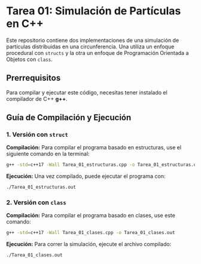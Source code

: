 # Tarea 01: Simulación de Partículas en C++

Este repositorio contiene dos implementaciones de una simulación de partículas distribuidas en una circunferencia. Una utiliza un enfoque procedural con `structs` y la otra un enfoque de Programación Orientada a Objetos con `class`.

## Prerrequisitos

Para compilar y ejecutar este código, necesitas tener instalado el compilador de C++ **g++**.


## Guía de Compilación y Ejecución

### 1. Versión con `struct`

**Compilación:**
Para compilar el programa basado en estructuras, use el siguiente comando en la terminal:

```bash
g++ -std=c++17 -Wall Tarea_01_estructuras.cpp -o Tarea_01_estructuras.out
```

**Ejecución:**
Una vez compilado, puede ejecutar el programa con:

```bash
./Tarea_01_estructuras.out
```

### 2. Versión con `class`

**Compilación:**
Para compilar el programa basado en clases, use este comando:

```bash
g++ -std=c++17 -Wall Tarea_01_clases.cpp -o Tarea_01_clases.out
```

**Ejecución:**
Para correr la simulación, ejecute el archivo compilado:

```bash
./Tarea_01_clases.out
```

